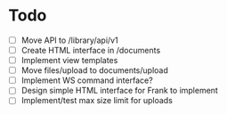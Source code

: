 # Todo

* [ ] Move API to /library/api/v1
* [ ] Create HTML interface in /documents
* [ ] Implement view templates
* [ ] Move files/upload to documents/upload
* [ ] Implement WS command interface?
* [ ] Design simple HTML interface for Frank to implement
* [ ] Implement/test max size limit for uploads
